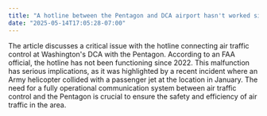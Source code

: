 ```yaml
---
title: "A hotline between the Pentagon and DCA airport hasn't worked since 2022, FAA says"
date: "2025-05-14T17:05:28-07:00"
---
```


The article discusses a critical issue with the hotline connecting air traffic control at Washington's DCA with the Pentagon. According to an FAA official, the hotline has not been functioning since 2022. This malfunction has serious implications, as it was highlighted by a recent incident where an Army helicopter collided with a passenger jet at the location in January. The need for a fully operational communication system between air traffic control and the Pentagon is crucial to ensure the safety and efficiency of air traffic in the area.
